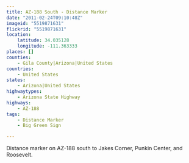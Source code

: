 ```yaml
---
title: AZ-188 South - Distance Marker
date: "2011-02-24T09:10:48Z"
imageid: "5519871631"
flickrid: "5519871631"
location:
    latitude: 34.035128
    longitude: -111.363333
places: []
counties:
    - Gila County|Arizona|United States
countries:
    - United States
states:
    - Arizona|United States
highwaytypes:
    - Arizona State Highway
highways:
    - AZ-188
tags:
    - Distance Marker
    - Big Green Sign

---
```

Distance marker on AZ-188 south to Jakes Corner, Punkin Center, and Roosevelt.